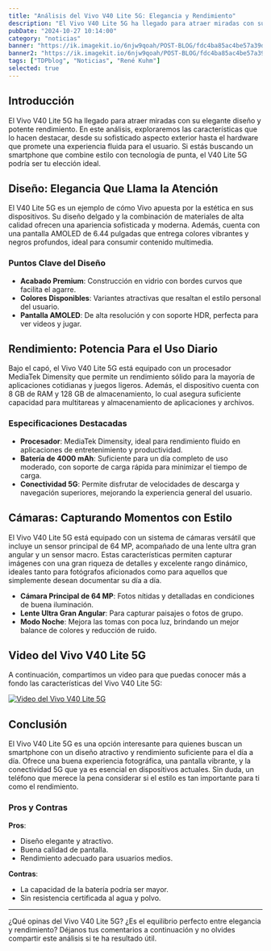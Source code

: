 ```yaml
---
title: "Análisis del Vivo V40 Lite 5G: Elegancia y Rendimiento"
description: "El Vivo V40 Lite 5G ha llegado para atraer miradas con su elegante diseño y potente rendimiento."
pubDate: "2024-10-27 10:14:00"
category: "noticias"
banner: "https://ik.imagekit.io/6njw9qoah/POST-BLOG/fdc4ba85ac4be57a39d51501074320dd.webp?updatedAt=1730036679053"
banner2: "https://ik.imagekit.io/6njw9qoah/POST-BLOG/fdc4ba85ac4be57a39d51501074320dd.webp?updatedAt=1730036679053"
tags: ["TDPblog", "Noticias", "René Kuhm"]
selected: true
---
```


## Introducción

El Vivo V40 Lite 5G ha llegado para atraer miradas con su elegante diseño y potente rendimiento. En este análisis, exploraremos las características que lo hacen destacar, desde su sofisticado aspecto exterior hasta el hardware que promete una experiencia fluida para el usuario. Si estás buscando un smartphone que combine estilo con tecnología de punta, el V40 Lite 5G podría ser tu elección ideal.

## Diseño: Elegancia Que Llama la Atención

El V40 Lite 5G es un ejemplo de cómo Vivo apuesta por la estética en sus dispositivos. Su diseño delgado y la combinación de materiales de alta calidad ofrecen una apariencia sofisticada y moderna. Además, cuenta con una pantalla AMOLED de 6.44 pulgadas que entrega colores vibrantes y negros profundos, ideal para consumir contenido multimedia.

### Puntos Clave del Diseño

-   **Acabado Premium**: Construcción en vidrio con bordes curvos que facilita el agarre.
-   **Colores Disponibles**: Variantes atractivas que resaltan el estilo personal del usuario.
-   **Pantalla AMOLED**: De alta resolución y con soporte HDR, perfecta para ver videos y jugar.

## Rendimiento: Potencia Para el Uso Diario

Bajo el capó, el Vivo V40 Lite 5G está equipado con un procesador MediaTek Dimensity que permite un rendimiento sólido para la mayoría de aplicaciones cotidianas y juegos ligeros. Además, el dispositivo cuenta con 8 GB de RAM y 128 GB de almacenamiento, lo cual asegura suficiente capacidad para multitareas y almacenamiento de aplicaciones y archivos.

### Especificaciones Destacadas

-   **Procesador**: MediaTek Dimensity, ideal para rendimiento fluido en aplicaciones de entretenimiento y productividad.
-   **Batería de 4000 mAh**: Suficiente para un día completo de uso moderado, con soporte de carga rápida para minimizar el tiempo de carga.
-   **Conectividad 5G**: Permite disfrutar de velocidades de descarga y navegación superiores, mejorando la experiencia general del usuario.

## Cámaras: Capturando Momentos con Estilo

El Vivo V40 Lite 5G está equipado con un sistema de cámaras versátil que incluye un sensor principal de 64 MP, acompañado de una lente ultra gran angular y un sensor macro. Estas características permiten capturar imágenes con una gran riqueza de detalles y excelente rango dinámico, ideales tanto para fotógrafos aficionados como para aquellos que simplemente desean documentar su día a día.

-   **Cámara Principal de 64 MP**: Fotos nítidas y detalladas en condiciones de buena iluminación.
-   **Lente Ultra Gran Angular**: Para capturar paisajes o fotos de grupo.
-   **Modo Noche**: Mejora las tomas con poca luz, brindando un mejor balance de colores y reducción de ruido.

## Video del Vivo V40 Lite 5G

A continuación, compartimos un video para que puedas conocer más a fondo las características del Vivo V40 Lite 5G:

[![Video del Vivo V40 Lite 5G](https://img.youtube.com/vi/JGO1Xx3ZB8ky/maxresdefault.jpg)](https://www.youtube.com/watch?v=JGO1Xx3ZB8k)

## Conclusión

El Vivo V40 Lite 5G es una opción interesante para quienes buscan un smartphone con un diseño atractivo y rendimiento suficiente para el día a día. Ofrece una buena experiencia fotográfica, una pantalla vibrante, y la conectividad 5G que ya es esencial en dispositivos actuales. Sin duda, un teléfono que merece la pena considerar si el estilo es tan importante para ti como el rendimiento.

### Pros y Contras

**Pros**:

-   Diseño elegante y atractivo.
-   Buena calidad de pantalla.
-   Rendimiento adecuado para usuarios medios.

**Contras**:

-   La capacidad de la batería podría ser mayor.
-   Sin resistencia certificada al agua y polvo.

---

¿Qué opinas del Vivo V40 Lite 5G? ¿Es el equilibrio perfecto entre elegancia y rendimiento? Déjanos tus comentarios a continuación y no olvides compartir este análisis si te ha resultado útil.
